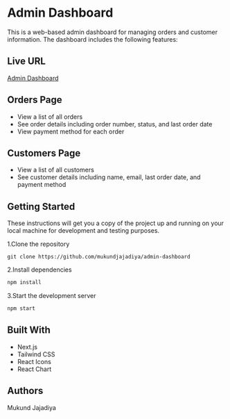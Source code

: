 # Admin Dashboard

This is a web-based admin dashboard for managing orders and customer information. The dashboard includes the following features:

## Live URL

[Admin Dashboard](https://admin-dashboard-mukundjajadiya.vercel.app)

## Orders Page

- View a list of all orders
- See order details including order number, status, and last order date
- View payment method for each order

## Customers Page

- View a list of all customers
- See customer details including name, email, last order date, and payment method

## Getting Started

These instructions will get you a copy of the project up and running on your local machine for development and testing purposes.

1.Clone the repository

```
git clone https://github.com/mukundjajadiya/admin-dashboard
```

2.Install dependencies

```javascript
npm install
```

3.Start the development server

```javascript
npm start
```

## Built With

- Next.js
- Tailwind CSS
- React Icons
- React Chart

## Authors

Mukund Jajadiya
